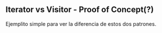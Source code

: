 ## Iterator vs Visitor - Proof of Concept(?)

Ejemplito simple para ver la diferencia de estos dos patrones.
